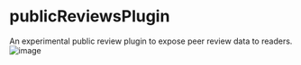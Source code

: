 # publicReviewsPlugin
An experimental public review plugin to expose peer review data to readers.
![image](https://github.com/asmecher/publicReviews/assets/200411/1ff05f51-d5c6-4209-92d6-8e6e1bcb2d75)
